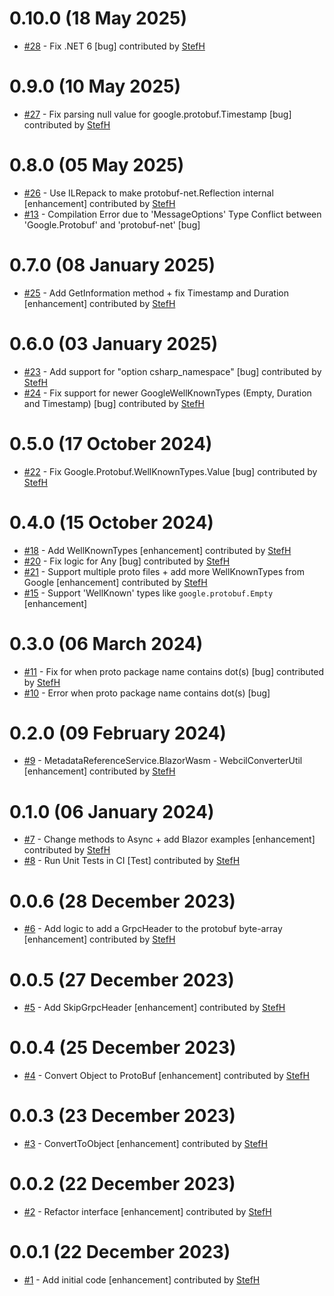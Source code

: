 # 0.10.0 (18 May 2025)
- [#28](https://github.com/StefH/ProtoBufJsonConverter/pull/28) - Fix .NET 6 [bug] contributed by [StefH](https://github.com/StefH)

# 0.9.0 (10 May 2025)
- [#27](https://github.com/StefH/ProtoBufJsonConverter/pull/27) - Fix parsing null value for google.protobuf.Timestamp [bug] contributed by [StefH](https://github.com/StefH)

# 0.8.0 (05 May 2025)
- [#26](https://github.com/StefH/ProtoBufJsonConverter/pull/26) - Use ILRepack to make protobuf-net.Reflection internal [enhancement] contributed by [StefH](https://github.com/StefH)
- [#13](https://github.com/StefH/ProtoBufJsonConverter/issues/13) - Compilation Error due to 'MessageOptions' Type Conflict between 'Google.Protobuf' and 'protobuf-net' [bug]

# 0.7.0 (08 January 2025)
- [#25](https://github.com/StefH/ProtoBufJsonConverter/pull/25) - Add GetInformation method + fix Timestamp and Duration [enhancement] contributed by [StefH](https://github.com/StefH)

# 0.6.0 (03 January 2025)
- [#23](https://github.com/StefH/ProtoBufJsonConverter/pull/23) - Add support for &quot;option csharp_namespace&quot; [bug] contributed by [StefH](https://github.com/StefH)
- [#24](https://github.com/StefH/ProtoBufJsonConverter/pull/24) - Fix support for newer GoogleWellKnownTypes (Empty, Duration and Timestamp) [bug] contributed by [StefH](https://github.com/StefH)

# 0.5.0 (17 October 2024)
- [#22](https://github.com/StefH/ProtoBufJsonConverter/pull/22) - Fix Google.Protobuf.WellKnownTypes.Value [bug] contributed by [StefH](https://github.com/StefH)

# 0.4.0 (15 October 2024)
- [#18](https://github.com/StefH/ProtoBufJsonConverter/pull/18) - Add WellKnownTypes [enhancement] contributed by [StefH](https://github.com/StefH)
- [#20](https://github.com/StefH/ProtoBufJsonConverter/pull/20) - Fix logic for Any [bug] contributed by [StefH](https://github.com/StefH)
- [#21](https://github.com/StefH/ProtoBufJsonConverter/pull/21) - Support multiple proto files + add more WellKnownTypes from Google [enhancement] contributed by [StefH](https://github.com/StefH)
- [#15](https://github.com/StefH/ProtoBufJsonConverter/issues/15) - Support 'WellKnown' types like `google.protobuf.Empty` [enhancement]

# 0.3.0 (06 March 2024)
- [#11](https://github.com/StefH/ProtoBufJsonConverter/pull/11) - Fix for when proto package name contains dot(s) [bug] contributed by [StefH](https://github.com/StefH)
- [#10](https://github.com/StefH/ProtoBufJsonConverter/issues/10) - Error when proto package name contains dot(s) [bug]

# 0.2.0 (09 February 2024)
- [#9](https://github.com/StefH/ProtoBufJsonConverter/pull/9) - MetadataReferenceService.BlazorWasm - WebcilConverterUtil [enhancement] contributed by [StefH](https://github.com/StefH)

# 0.1.0 (06 January 2024)
- [#7](https://github.com/StefH/ProtoBufJsonConverter/pull/7) - Change methods to Async + add Blazor examples [enhancement] contributed by [StefH](https://github.com/StefH)
- [#8](https://github.com/StefH/ProtoBufJsonConverter/pull/8) - Run Unit Tests in CI [Test] contributed by [StefH](https://github.com/StefH)

# 0.0.6 (28 December 2023)
- [#6](https://github.com/StefH/ProtoBufJsonConverter/pull/6) - Add logic to add a GrpcHeader to the protobuf byte-array [enhancement] contributed by [StefH](https://github.com/StefH)

# 0.0.5 (27 December 2023)
- [#5](https://github.com/StefH/ProtoBufJsonConverter/pull/5) - Add SkipGrpcHeader [enhancement] contributed by [StefH](https://github.com/StefH)

# 0.0.4 (25 December 2023)
- [#4](https://github.com/StefH/ProtoBufJsonConverter/pull/4) - Convert Object to ProtoBuf [enhancement] contributed by [StefH](https://github.com/StefH)

# 0.0.3 (23 December 2023)
- [#3](https://github.com/StefH/ProtoBufJsonConverter/pull/3) - ConvertToObject [enhancement] contributed by [StefH](https://github.com/StefH)

# 0.0.2 (22 December 2023)
- [#2](https://github.com/StefH/ProtoBufJsonConverter/pull/2) - Refactor interface [enhancement] contributed by [StefH](https://github.com/StefH)

# 0.0.1 (22 December 2023)
- [#1](https://github.com/StefH/ProtoBufJsonConverter/pull/1) - Add initial code [enhancement] contributed by [StefH](https://github.com/StefH)

